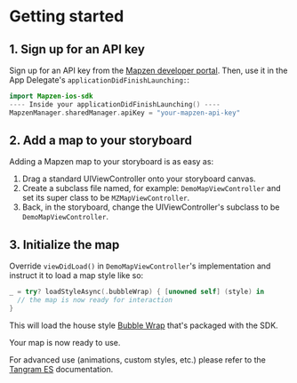 # Getting started

## 1. Sign up for an API key
Sign up for an API key from the [Mapzen developer portal](https://mapzen.com/documentation/overview/). Then, use it in the App Delegate's `applicationDidFinishLaunching:`:

```swift
import Mapzen-ios-sdk
---- Inside your applicationDidFinishLaunching() ----
MapzenManager.sharedManager.apiKey = "your-mapzen-api-key"
```

## 2. Add a map to your storyboard
Adding a Mapzen map to your storyboard is as easy as:

1. Drag a standard UIViewController onto your storyboard canvas.
2. Create a subclass file named, for example: `DemoMapViewController` and set its super class to be `MZMapViewController`.
3. Back, in the storyboard, change the UIViewController's subclass to be `DemoMapViewController`.

## 3. Initialize the map
Override `viewDidLoad()` in `DemoMapViewController`'s implementation and instruct it to load a map style like so:
```swift
_ = try? loadStyleAsync(.bubbleWrap) { [unowned self] (style) in
  // the map is now ready for interaction
}
```
This will load the house style [Bubble Wrap](https://github.com/tangrams/bubble-wrap) that's packaged with the SDK.


Your map is now ready to use.

For advanced use (animations, custom styles, etc.) please refer to the [Tangram ES](https://github.com/tangrams/tangram-es) documentation.
